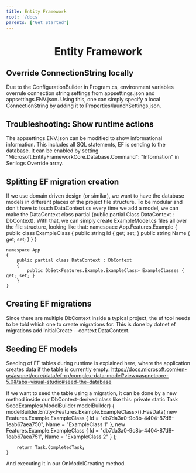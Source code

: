 ```yaml
---
title: Entity Framework
root: '/docs'
parents: ['Get Started']
---
```


<h1 align="center">
    Entity Framework
</h1>

## Override ConnectionString locally
Due to the ConfigurationBuilder in Program.cs, environment variables overrule connection string settings from appsettings.json and appsettings.ENV.json. Using this, one can simply specify a local ConnectionString by adding it to Properties/launchSettings.json.

## Troubleshooting: Show runtime actions
The appsettings.ENV.json can be modified to show informational information. This includes all SQL statements, EF is sending to the database. It can be enabled by setting
    "Microsoft.EntityFrameworkCore.Database.Command": "Information"
in Serilogs Override array.

## Splitting EF migration creation
If we use domain driven design (or similar), we want to have the database models in different places of the project file structure. To be modular and don't have to touch DataContext.cs every time we add a model, we can make the DataContext class partial (public partial Class DataContext : DbContext).
With that, we can simply create ExampleModel.cs files all over the file structure, looking like that:
    namespace App.Features.Example
    {
        public class ExampleClass
        {
            public string Id { get; set; }
            public string Name { get; set; }
        }
    }

    namespace App
    {
        public partial class DataContext : DbContext
        {
            public DbSet<Features.Example.ExampleClass> ExampleClasses { get; set; }
        }
    }

## Creating EF migrations
Since there are multiple DbContext inside a typical project, the ef tool needs to be told which one to create migrations for. This is done by
    dotnet ef migrations add InitialCreate --context DataContext.

## Seeding EF models
Seeding of EF tables during runtime is explained here, where the application creates data if the table is currently empty: https://docs.microsoft.com/en-us/aspnet/core/data/ef-rp/complex-data-model?view=aspnetcore-5.0&tabs=visual-studio#seed-the-database

If we want to seed the table using a migration, it can be done by a new method inside our DbContext-derived class like this:
    private static Task SeedExamples(ModelBuilder modelBuilder)
    {
        modelBuilder.Entity<Features.Example.ExampleClass>().HasData(
            new Features.Example.ExampleClass
            {
                Id = "db7da3a0-9c8b-4404-87d8-1eab67aea750",
                Name = "ExampleClass 1"
            },
            new Features.Example.ExampleClass
            {
                Id = "db7da3a0-9c8b-4404-87d8-1eab67aea751",
                Name = "ExampleClass 2"
            }
        );

        return Task.CompletedTask;
    }

And executing it in our OnModelCreating method.